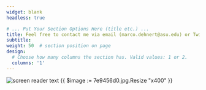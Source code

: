 ```yaml
---
widget: blank
headless: true

# ... Put Your Section Options Here (title etc.) ...
title: Feel free to contact me via email (marco.dehnert@asu.edu) or Twitter (@MarcoDehnert)
subtitle:
weight: 50  # section position on page
design:
  # Choose how many columns the section has. Valid values: 1 or 2.
  columns: '1'
---
```


![screen reader text](7e9456d0.jpg "")
{{ $image := 7e9456d0.jpg.Resize "x400" }}

